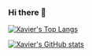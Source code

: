 ### Hi there 👋

<!--
**xavier-hernandez/xavier-hernandez** is a ✨ _special_ ✨ repository because its `README.md` (this file) appears on your GitHub profile.

Here are some ideas to get you started:

- 🔭 I’m currently working on ...
- 🌱 I’m currently learning ...
- 👯 I’m looking to collaborate on ...
- 🤔 I’m looking for help with ...
- 💬 Ask me about ...
- 📫 How to reach me: ...
- 😄 Pronouns: ...
- ⚡ Fun fact: ...
-->

[![Xavier's Top Langs](https://github-readme-stats.vercel.app/api/top-langs/?username=xavier-hernandez&show_icons=true&theme=prussian&exclude_repo=react-wordle&layout=compact)](https://github.com/anuraghazra/github-readme-stats)

[![Xavier's GitHub stats](https://github-readme-stats.vercel.app/api?username=xavier-hernandez&show_icons=true&theme=prussian)](https://github.com/anuraghazra/github-readme-stats)
